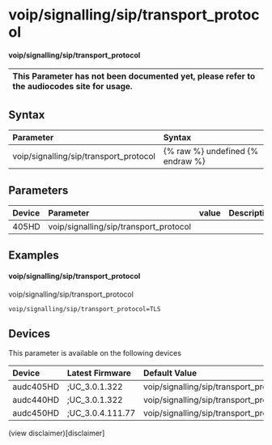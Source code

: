 ﻿---
description: voip/signalling/sip/transport_protocol
search: false
---

# voip/signalling/sip/transport_protocol

#### voip/signalling/sip/transport_protocol


| This Parameter has not been documented yet, please refer to the audiocodes site for usage.  |
| :--- |

## Syntax
| Parameter | Syntax |
| :--- | :--- |
|voip/signalling/sip/transport_protocol | {% raw %} undefined {% endraw %} |

## Parameters
|Device|Parameter|value|Description|
|:---|:---|:---|:---|
| 405HD | voip/signalling/sip/transport_protocol |  |  |

## Examples
#### voip/signalling/sip/transport_protocol

voip/signalling/sip/transport_protocol

```
voip/signalling/sip/transport_protocol=TLS
```

## Devices
This parameter is available on the following devices

| Device | Latest Firmware | Default Value |
|:---|:---|:---|
| audc405HD | ;UC_3.0.1.322 | voip/signalling/sip/transport_protocol=TLS 
| audc440HD | ;UC_3.0.1.322 | voip/signalling/sip/transport_protocol=TLS 
| audc450HD | ;UC_3.0.4.111.77 | voip/signalling/sip/transport_protocol=TLS 

(view disclaimer)[disclaimer]
